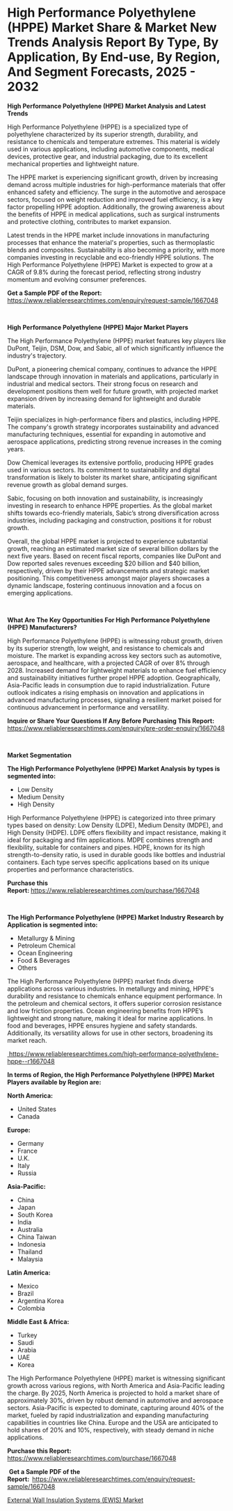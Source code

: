 <p><h1>High Performance Polyethylene (HPPE) Market Share & Market New Trends Analysis Report By Type, By Application, By End-use, By Region, And Segment Forecasts, 2025 - 2032</h1></p><p><strong>High Performance Polyethylene (HPPE) Market Analysis and Latest Trends</strong></p>
<p><p>High Performance Polyethylene (HPPE) is a specialized type of polyethylene characterized by its superior strength, durability, and resistance to chemicals and temperature extremes. This material is widely used in various applications, including automotive components, medical devices, protective gear, and industrial packaging, due to its excellent mechanical properties and lightweight nature.</p><p>The HPPE market is experiencing significant growth, driven by increasing demand across multiple industries for high-performance materials that offer enhanced safety and efficiency. The surge in the automotive and aerospace sectors, focused on weight reduction and improved fuel efficiency, is a key factor propelling HPPE adoption. Additionally, the growing awareness about the benefits of HPPE in medical applications, such as surgical instruments and protective clothing, contributes to market expansion.</p><p>Latest trends in the HPPE market include innovations in manufacturing processes that enhance the material's properties, such as thermoplastic blends and composites. Sustainability is also becoming a priority, with more companies investing in recyclable and eco-friendly HPPE solutions. The High Performance Polyethylene (HPPE) Market is expected to grow at a CAGR of 9.8% during the forecast period, reflecting strong industry momentum and evolving consumer preferences.</p></p>
<p><strong>Get a Sample PDF of the Report:&nbsp;</strong> <a href="https://www.reliableresearchtimes.com/enquiry/request-sample/1667048?utm_campaign=1933&utm_medium=2&utm_source=Github&utm_content=ia&utm_term=02022025&utm_id=high-performance-polyethylene-hppe">https://www.reliableresearchtimes.com/enquiry/request-sample/1667048</a></p>
<p>&nbsp;</p>
<p><strong>High Performance Polyethylene (HPPE) Major Market Players</strong></p>
<p><p>The High Performance Polyethylene (HPPE) market features key players like DuPont, Teijin, DSM, Dow, and Sabic, all of which significantly influence the industry's trajectory. </p><p>DuPont, a pioneering chemical company, continues to advance the HPPE landscape through innovation in materials and applications, particularly in industrial and medical sectors. Their strong focus on research and development positions them well for future growth, with projected market expansion driven by increasing demand for lightweight and durable materials.</p><p>Teijin specializes in high-performance fibers and plastics, including HPPE. The company's growth strategy incorporates sustainability and advanced manufacturing techniques, essential for expanding in automotive and aerospace applications, predicting strong revenue increases in the coming years.</p><p>Dow Chemical leverages its extensive portfolio, producing HPPE grades used in various sectors. Its commitment to sustainability and digital transformation is likely to bolster its market share, anticipating significant revenue growth as global demand surges.</p><p>Sabic, focusing on both innovation and sustainability, is increasingly investing in research to enhance HPPE properties. As the global market shifts towards eco-friendly materials, Sabic’s strong diversification across industries, including packaging and construction, positions it for robust growth.</p><p>Overall, the global HPPE market is projected to experience substantial growth, reaching an estimated market size of several billion dollars by the next five years. Based on recent fiscal reports, companies like DuPont and Dow reported sales revenues exceeding $20 billion and $40 billion, respectively, driven by their HPPE advancements and strategic market positioning. This competitiveness amongst major players showcases a dynamic landscape, fostering continuous innovation and a focus on emerging applications.</p></p>
<p>&nbsp;</p>
<p><strong>What Are The Key Opportunities For High Performance Polyethylene (HPPE) Manufacturers?</strong></p>
<p><p>High Performance Polyethylene (HPPE) is witnessing robust growth, driven by its superior strength, low weight, and resistance to chemicals and moisture. The market is expanding across key sectors such as automotive, aerospace, and healthcare, with a projected CAGR of over 8% through 2028. Increased demand for lightweight materials to enhance fuel efficiency and sustainability initiatives further propel HPPE adoption. Geographically, Asia-Pacific leads in consumption due to rapid industrialization. Future outlook indicates a rising emphasis on innovation and applications in advanced manufacturing processes, signaling a resilient market poised for continuous advancement in performance and versatility.</p></p>
<p><strong>Inquire or Share Your Questions If Any Before Purchasing This Report:</strong> <a href="https://www.reliableresearchtimes.com/enquiry/pre-order-enquiry/1667048?utm_campaign=1933&utm_medium=2&utm_source=Github&utm_content=ia&utm_term=02022025&utm_id=high-performance-polyethylene-hppe">https://www.reliableresearchtimes.com/enquiry/pre-order-enquiry/1667048</a></p>
<p>&nbsp;</p>
<p><strong>Market Segmentation</strong></p>
<p><strong>The High Performance Polyethylene (HPPE) Market Analysis by types is segmented into:</strong></p>
<p><ul><li>Low Density</li><li>Medium Density</li><li>High Density</li></ul></p>
<p><p>High Performance Polyethylene (HPPE) is categorized into three primary types based on density: Low Density (LDPE), Medium Density (MDPE), and High Density (HDPE). LDPE offers flexibility and impact resistance, making it ideal for packaging and film applications. MDPE combines strength and flexibility, suitable for containers and pipes. HDPE, known for its high strength-to-density ratio, is used in durable goods like bottles and industrial containers. Each type serves specific applications based on its unique properties and performance characteristics.</p></p>
<p><strong>Purchase this Report:&nbsp;</strong><a href="https://www.reliableresearchtimes.com/purchase/1667048?utm_campaign=1933&utm_medium=2&utm_source=Github&utm_content=ia&utm_term=02022025&utm_id=high-performance-polyethylene-hppe">https://www.reliableresearchtimes.com/purchase/1667048</a></p>
<p>&nbsp;</p>
<p><strong>The High Performance Polyethylene (HPPE) Market Industry Research by Application is segmented into:</strong></p>
<p><ul><li>Metallurgy & Mining</li><li>Petroleum Chemical</li><li>Ocean Engineering</li><li>Food & Beverages</li><li>Others</li></ul></p>
<p><p>The High Performance Polyethylene (HPPE) market finds diverse applications across various industries. In metallurgy and mining, HPPE's durability and resistance to chemicals enhance equipment performance. In the petroleum and chemical sectors, it offers superior corrosion resistance and low friction properties. Ocean engineering benefits from HPPE’s lightweight and strong nature, making it ideal for marine applications. In food and beverages, HPPE ensures hygiene and safety standards. Additionally, its versatility allows for use in other sectors, broadening its market reach.</p></p>
<p><a href="https://www.reliableresearchtimes.com/high-performance-polyethylene-hppe--r1667048?utm_campaign=1933&utm_medium=2&utm_source=Github&utm_content=ia&utm_term=02022025&utm_id=high-performance-polyethylene-hppe">&nbsp;https://www.reliableresearchtimes.com/high-performance-polyethylene-hppe--r1667048</a></p>
<p><strong>In terms of Region, the High Performance Polyethylene (HPPE) Market Players available by Region are:</strong></p>
<p>
    <p> <strong> North America: </strong>
        <ul>
            <li>United States</li>
            <li>Canada</li>
        </ul>
        </p> 
    <p> <strong> Europe: </strong>
        <ul>
            <li>Germany</li>
            <li>France</li>
            <li>U.K.</li>
            <li>Italy</li>
            <li>Russia</li>
        </ul>
        </p> 
    <p> <strong> Asia-Pacific: </strong>
        <ul>
            <li>China</li>
            <li>Japan</li>
            <li>South Korea</li>
            <li>India</li>
            <li>Australia</li>
            <li>China Taiwan</li>
            <li>Indonesia</li>
            <li>Thailand</li>
            <li>Malaysia</li>
        </ul>
        </p> 
    <p> <strong> Latin America: </strong>
        <ul>
            <li>Mexico</li>
            <li>Brazil</li>
            <li>Argentina Korea</li>
            <li>Colombia</li>
        </ul>
        </p> 
    <p> <strong> Middle East & Africa: </strong>
        <ul>
            <li>Turkey</li>
            <li>Saudi</li>
            <li>Arabia</li>
            <li>UAE</li>
            <li>Korea</li>
        </ul>
    </p>
    </p>
<p><p>The High Performance Polyethylene (HPPE) market is witnessing significant growth across various regions, with North America and Asia-Pacific leading the charge. By 2025, North America is projected to hold a market share of approximately 30%, driven by robust demand in automotive and aerospace sectors. Asia-Pacific is expected to dominate, capturing around 40% of the market, fueled by rapid industrialization and expanding manufacturing capabilities in countries like China. Europe and the USA are anticipated to hold shares of 20% and 10%, respectively, with steady demand in niche applications.</p></p>
<p><strong>Purchase this Report: </strong><a href="https://www.reliableresearchtimes.com/purchase/1667048?utm_campaign=1933&utm_medium=2&utm_source=Github&utm_content=ia&utm_term=02022025&utm_id=high-performance-polyethylene-hppe">https://www.reliableresearchtimes.com/purchase/1667048</a></p>
<p>&nbsp;<strong>Get a Sample PDF of the Report:&nbsp;&nbsp;</strong><a href="https://www.reliableresearchtimes.com/enquiry/request-sample/1667048?utm_campaign=1933&utm_medium=2&utm_source=Github&utm_content=ia&utm_term=02022025&utm_id=high-performance-polyethylene-hppe">https://www.reliableresearchtimes.com/enquiry/request-sample/1667048</a></p>
<p><strong></strong></p>
<p><p><a href="https://github.com/nathandecarvalho/Market-Research-Report-List-5/blob/main/external-wall-insulation-systems-ewis-market.md?utm_campaign=1933&utm_medium=2&utm_source=Github&utm_content=ia&utm_term=02022025&utm_id=high-performance-polyethylene-hppe">External Wall Insulation Systems (EWIS) Market</a></p></p>